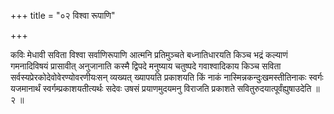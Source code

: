+++
title = "०२ विश्वा रूपाणि"

+++

कविः मेधावी सविता विश्वा सर्वाणिरूपाणि आत्मनि प्रतिमुञ्चते बध्नातिधारयति किञ्च भद्रं कल्याणं गमनादिविषयं प्रासावीत् अनुजानाति कस्मै द्विपदे मनुष्याय चतुष्पदे गवाश्वादिकाय किञ्च सविता सर्वस्यप्रेरकोदेवोवेरण्योवरणीयःसन् व्यख्यत् ख्यापयति प्रकाशयति किं नाकं नास्मिन्नकन्दुःखमस्तीतिनाकः स्वर्गः यजमानार्थं स्वर्गम्प्रकाशयतीत्यर्थः सदेवः उषसं प्रयाणमुदयमनु विराजति प्रकाशते सवितुरुदयात्पूर्वंह्युषाउदेति ॥ २ ॥